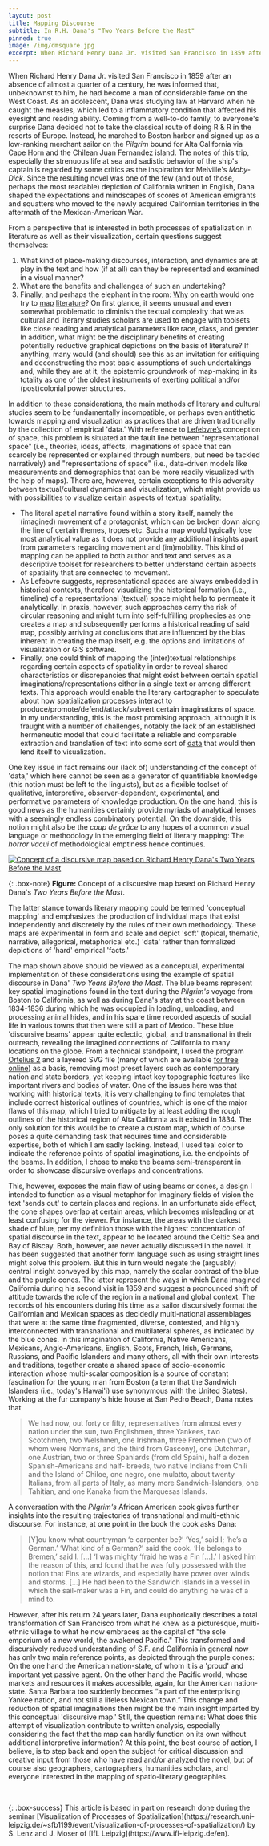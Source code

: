 ```yaml
---
layout: post
title: Mapping Discourse
subtitle: In R.H. Dana's "Two Years Before the Mast"
pinned: true
image: /img/dmsquare.jpg
excerpt: When Richard Henry Dana Jr. visited San Francisco in 1859 after an absence of almost a quarter of a century, he was informed that, unbeknownst to him, he had become a man of considerable fame on the West Coast. As an adolescent, Dana was studying law at Harvard when he caught the measles, which led to a inflammatory condition that affected his eyesight and reading ability. Coming from a well-to-do family, to everyone's surprise Dana decided not to take the classical route of doing R & R in the resorts of Europe. Instead, he marched to Boston harbor and signed up as a low-ranking merchant sailor on the *Pilgrim* bound for Alta California via Cape Horn and the Chilean Juan Fernandez island. The notes of this trip, especially the strenuous life at sea and sadistic behavior of the ship's captain is regarded by some critics as the inspiration for Melville's *Moby-Dick*. Since the resulting novel was one of the few (and out of those, perhaps the most readable) depiction of California written in English, Dana shaped the expectations and mindscapes of scores of American emigrants and squatters who moved to the newly acquired Californian territories in the aftermath of the Mexican-American War.
---
```


When Richard Henry Dana Jr. visited San Francisco in 1859 after an absence of almost a quarter of a century, he was informed that, unbeknownst to him, he had become a man of considerable fame on the West Coast. As an adolescent, Dana was studying law at Harvard when he caught the measles, which led to a inflammatory condition that affected his eyesight and reading ability. Coming from a well-to-do family, to everyone's surprise Dana decided not to take the classical route of doing R & R in the resorts of Europe. Instead, he marched to Boston harbor and signed up as a low-ranking merchant sailor on the *Pilgrim* bound for Alta California via Cape Horn and the Chilean Juan Fernandez island. The notes of this trip, especially the strenuous life at sea and sadistic behavior of the ship's captain is regarded by some critics as the inspiration for Melville's *Moby-Dick*. Since the resulting novel was one of the few (and out of those, perhaps the most readable) depiction of California written in English, Dana shaped the expectations and mindscapes of scores of American emigrants and squatters who moved to the newly acquired Californian territories in the aftermath of the Mexican-American War.

From a perspective that is interested in both processes of spatialization in literature as well as their visualization, certain questions suggest themselves:

1. What kind of place-making discourses, interaction, and dynamics are at play in the text and how (if at all) can they be represented and examined in a visual manner?
2. What are the benefits and challenges of such an undertaking?
3. Finally, and perhaps the elephant in the room: [Why](https://literarygeographies.net/index.php/LitGeogs) on [earth](http://www.lancaster.ac.uk/fass/projects/spatialhum.wordpress/) would one try to [map](http://www.literaturatlas.eu/en) [literature](https://www.nanocrit.com/issues/issue1/literary-cartography-narrative-spatially-symbolic-act)? On first glance, it seems unusual and even somewhat problematic to diminish the textual complexity that we as cultural and literary studies scholars are used to engage with toolsets like close reading and analytical parameters like race, class, and gender. In addition, what might be the disciplinary benefits of creating potentially reductive graphical depictions on the basis of literature? If anything, many would (and should) see this as an invitation for critiquing and deconstructing the most basic assumptions of such undertakings and, while they are at it, the epistemic groundwork of map-making in its totality as one of the oldest instruments of exerting political and/or (post)colonial power structures.

In addition to these considerations, the main methods of literary and cultural studies seem to be fundamentally incompatible, or perhaps even antithetic towards mapping and visualization as practices that are driven traditionally by the collection of empirical 'data.' With reference to [Lefebvre’s](http://www.hannahwinkle.com/ccm/Lefebvre.htm) conception of space, this problem is situated at the fault line between "representational space" (i.e., theories, ideas, affects, imaginations of space that can scarcely be represented or explained through numbers, but need be tackled narratively) and "representations of space" (i.e., data-driven models like measurements and demographics that can be more readily visualized with the help of maps). There are, however, certain exceptions to this adversity between textual/cultural dynamics and visualization, which might provide us with possibilities to visualize certain aspects of textual spatiality:

* The literal spatial narrative found within a story itself, namely the (imagined) movement of a protagonist, which can be broken down along the line of certain themes, tropes etc. Such a map would typically lose most analytical value as it does not provide any additional insights apart from parameters regarding movement and (im)mobility. This kind of mapping can be applied to both author and text and serves as a descriptive toolset for researchers to better understand certain aspects of spatiality that are connected to movement.
* As Lefebvre suggests, representational spaces are always embedded in historical contexts, therefore visualizing the historical formation (i.e., timeline) of a representational (textual) space might help to permeate it analytically. In praxis, however, such approaches carry the risk of circular reasoning and might turn into self-fulfilling prophecies as one creates a map and subsequently performs a historical reading of said map, possibly arriving at conclusions that are influenced by the bias inherent in creating the map itself, e.g. the options and limitations of visualization or GIS software.
* Finally, one could think of mapping the (inter)textual relationships regarding certain aspects of spatiality in order to reveal shared characteristics or discrepancies that might exist between certain spatial imaginations/representations either in a single text or among different texts. This approach would enable the literary cartographer to speculate about how spatialization processes interact to produce/promote/defend/attack/subvert certain imaginations of space. In my understanding, this is the most promising approach, although it is fraught with a number of challenges, notably the lack of an established hermeneutic model that could facilitate a reliable and comparable extraction and translation of text into some sort of [data](http://www.digitalhumanities.org/dhq/vol/5/1/000091/000091.html) that would then lend itself to visualization.

One key issue in fact remains our (lack of) understanding of the concept of 'data,' which here cannot be seen as a generator of quantifiable knowledge (this notion must be left to the linguists), but as a flexible toolset of qualitative, interpretive, observer-dependent, experimental, and performative parameters of knowledge production. On the one hand, this is good news as the humanities certainly provide myriads of analytical lenses with a seemingly endless combinatory potential. On the downside, this notion might also be the *coup de grâce* to any hopes of a common visual language or methodology in the emerging field of literary mapping: The *horror vacui* of methodological emptiness hence continues.

[![Concept of a discursive map based on Richard Henry Dana's *Two Years Before the Mast*](/img/Discursive%20Map%20RH%20Dana%20(web).png)](/img/Discursive%20Map%20RH%20Dana%20(web).png)

{: .box-note}
**Figure:** Concept of a discursive map based on Richard Henry Dana's *Two Years Before the Mast*.

The latter stance towards literary mapping could be termed 'conceptual mapping' and emphasizes the production of individual maps that exist independently and discretely by the rules of their own methodology. These maps are experimental in form and scale and depict 'soft' (topical, thematic, narrative, allegorical, metaphorical etc.) 'data' rather than formalized depictions of 'hard' empirical 'facts.'

The map shown above should be viewed as a conceptual, experimental implementation of these considerations using the example of spatial discourse in Dana' *Two Years Before the Mast*. The blue beams represent key spatial imaginations found in the text during the *Pilgrim's* voyage from Boston to California, as well as during Dana's stay at the coast between 1834-1836 during which he was occupied in loading, unloading, and processing animal hides, and in his spare time recorded aspects of social life in various towns that then were still a part of Mexico. These blue 'discursive beams' appear quite eclectic, global, and transnational in their outreach, revealing the imagined connections of California to many locations on the globe. From a technical standpoint, I used the program [Ortelius 2](https://www.mapdiva.com/ortelius/ortl2-user-guide/welcome-to-ortelius-2/) and a layered SVG file (many of which are available [for free online](https://commons.wikimedia.org/wiki/Category:SVG_maps)) as a basis, removing most preset layers such as contemporary nation and state borders, yet keeping intact key topographic features like important rivers and bodies of water. One of the issues here was that working with historical texts, it is very challenging to find templates that include correct historical outlines of countries, which is one of the major flaws of this map, which I tried to mitigate by at least adding the rough outlines of the historical region of Alta California as it existed in 1834. The only solution for this would be to create a custom map, which of course poses a quite demanding task that requires time and considerable expertise, both of which I am sadly lacking. Instead, I used teal color to indicate the reference points of spatial imaginations, i.e. the endpoints of the beams. In addition, I chose to make the beams semi-transparent in order to showcase discursive overlaps and concentrations.

This, however, exposes the main flaw of using beams or cones, a design I intended to function as a visual metaphor for imaginary fields of vision the text 'sends out' to certain places and regions. In an unfortunate side effect, the cone shapes overlap at certain areas, which becomes misleading or at least confusing for the viewer. For instance, the areas with the darkest shade of blue, per my definition those with the highest concentration of spatial discourse in the text, appear to be located around the Celtic Sea and Bay of Biscay. Both, however, are never actually discussed in the novel. It has been suggested that another form language such as using straight lines might solve this problem. But this in turn would negate the (arguably) central insight conveyed by this map, namely the scalar contrast of the blue and the purple cones. The latter represent the ways in which Dana imagined California during his second visit in 1859 and suggest a pronounced shift of attitude towards the role of the region in a national and global context. The records of his encounters during his time as a sailor discursively format the Californian and Mexican spaces as decidedly multi-national assemblages that were at the same time fragmented, diverse, contested, and highly interconnected with transnational and multilateral spheres, as indicated by the blue cones. In this imagination of California, Native Americans, Mexicans, Anglo-Americans, English, Scots, French, Irish, Germans, Russians, and Pacific Islanders and many others, all with their own interests and traditions, together create a shared space of socio-economic interaction whose multi-scalar composition is a source of constant fascination for the young man from Boston (a term that the Sandwich Islanders (i.e., today's Hawai'i) use synonymous with the United States). Working at the fur company's hide house at San Pedro Beach, Dana notes that

>We had now, out forty or fifty, representatives from almost every nation under the sun, two Englishmen, three Yankees, two Scotchmen, two Welshmen, one Irishman, three Frenchmen (two of whom were Normans, and the third from Gascony), one Dutchman, one Austrian, two or three Spaniards (from old Spain), half a dozen Spanish-Americans and half- breeds, two native Indians from Chili and the Island of Chiloe, one negro, one mulatto, about twenty Italians, from all parts of Italy, as many more Sandwich-Islanders, one Tahitian, and one Kanaka from the Marquesas Islands.

A conversation with the *Pilgrim's* African American cook gives further insights into the resulting trajectories of transnational and multi-ethnic discourse. For instance, at one point in the book the cook asks Dana:

>\[Y\]ou know what countryman ‘e carpenter be?’ ‘Yes,’ said I; ‘he’s a German.’ ‘What kind of a German?’ said the cook. ‘He belongs to Bremen,’ said I. \[…\] ‘I was mighty ‘fraid he was a Fin \[…\].’ I asked him the reason of this, and found that he was fully possessed with the notion that Fins are wizards, and especially have power over winds and storms. \[…\] He had been to the Sandwich Islands in a vessel in which the sail-maker was a Fin, and could do anything he was of a mind to.

However, after his return 24 years later, Dana euphorically describes a total transformation of San Francisco from what he knew as a picturesque, multi-ethnic village to what he now embraces as the capital of "the sole emporium of a new world, the awakened Pacific." This transformed and discursively reduced understanding of S.F. and California in general now has only two main reference points, as depicted through the purple cones: On the one hand the American nation-state, of whom it is a 'proud' and important yet passive agent. On the other hand the Pacific world, whose markets and resources it makes accessible, again, for the American nation-state. Santa Barbara too suddenly becomes “a part of the enterprising Yankee nation, and not still a lifeless Mexican town.” This change and reduction of spatial imaginations then might be the main insight imparted by this conceptual 'discursive map.' Still, the question remains: What does this attempt of visualization contribute to written analysis, especially considering the fact that the map can hardly function on its own without additional interpretive information? At this point, the best course of action, I believe, is to step back and open the subject for critical discussion and creative input from those who have read and/or analyzed the novel, but of course also geographers, cartographers, humanities scholars, and everyone interested in the mapping of spatio-literary geographies.
<p>&nbsp;</p>
{: .box-success}
This article is based in part on research done during the seminar [Visualization of Processes of Spatialization](https://research.uni-leipzig.de/~sfb1199/event/visualization-of-processes-of-spatialization/) by S. Lenz and J. Moser of [IfL Leipzig](https://www.ifl-leipzig.de/en).
<p>&nbsp;</p>
